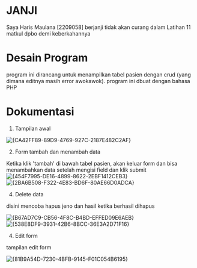# JANJI #
Saya Haris Maulana [2209058] berjanji tidak akan curang dalam Latihan 11 matkul dpbo demi keberkahannya

# Desain Program #
program ini dirancang untuk menampilkan tabel pasien dengan crud (yang dimana editnya masih error awokawok). program ini dbuat dengan bahasa PHP

# Dokumentasi #

1. Tampilan awal

![{CA42FF89-89D9-4769-927C-2187E482C2AF}](https://github.com/harismln22/LP11DPBO2024C1/assets/159020670/14302faa-9e08-4f35-8515-93f7d0f36391)

2. Form tambah dan menambah data

Ketika klik 'tambah' di bawah tabel pasien, akan keluar form dan bisa menambahkan data setelah mengisi field dan klik submit
![{454F7995-DE16-4899-8622-2EBF1412CEB3}](https://github.com/harismln22/LP11DPBO2024C1/assets/159020670/941e263a-aa22-44a3-8dcb-d0ead5564d75)
![{2BA6B508-F322-4E83-BD6F-80AE66D0ADCA}](https://github.com/harismln22/LP11DPBO2024C1/assets/159020670/c88d88ab-2807-40cf-8754-5615786c8fa9)

4. Delete data

disini mencoba hapus jeno dan hasil ketika berhasil dihapus

![{B67AD7C9-CB56-4F8C-B4BD-EFFED09E6AEB}](https://github.com/harismln22/LP11DPBO2024C1/assets/159020670/99d4b3c1-a4cc-4fd6-855e-483dc7231c95)
![{538E8DF9-3931-42B6-8BCC-36E3A2D71F16}](https://github.com/harismln22/LP11DPBO2024C1/assets/159020670/e536b33f-63c1-400e-b2f8-416aa8b91c4f)

4. Edit form

tampilan edit form

![{81B9A54D-7230-4BFB-9145-F01C054B6195}](https://github.com/harismln22/LP11DPBO2024C1/assets/159020670/1c66cc57-64b2-42a9-b142-e044aecd5eb5)


